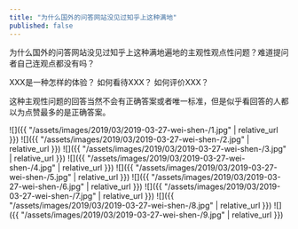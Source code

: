 ```yaml
---
title: "为什么国外的问答网站没见过知乎上这种满地"
published: false
---
```

为什么国外的问答网站没见过知乎上这种满地遍地的主观性观点性问题？难道提问者自己连观点都没有吗？

XXX是一种怎样的体验？
如何看待XXX？
如何评价XXX？

这种主观性问题的回答当然不会有正确答案或者唯一标准，但是似乎看回答的人都以为点赞最多的是正确答案。



![]({{ "/assets/images/2019/03/2019-03-27-wei-shen-/1.jpg" | relative_url }})
![]({{ "/assets/images/2019/03/2019-03-27-wei-shen-/2.jpg" | relative_url }})
![]({{ "/assets/images/2019/03/2019-03-27-wei-shen-/3.jpg" | relative_url }})
![]({{ "/assets/images/2019/03/2019-03-27-wei-shen-/4.jpg" | relative_url }})
![]({{ "/assets/images/2019/03/2019-03-27-wei-shen-/5.jpg" | relative_url }})
![]({{ "/assets/images/2019/03/2019-03-27-wei-shen-/6.jpg" | relative_url }})
![]({{ "/assets/images/2019/03/2019-03-27-wei-shen-/7.jpg" | relative_url }})
![]({{ "/assets/images/2019/03/2019-03-27-wei-shen-/8.jpg" | relative_url }})
![]({{ "/assets/images/2019/03/2019-03-27-wei-shen-/9.jpg" | relative_url }})
